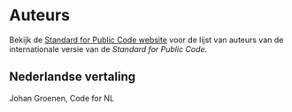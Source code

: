 # Auteurs

Bekijk de [Standard for Public Code website](https://www.standardforpubliccode.org/AUTHORS.html) voor de lijst van auteurs van de internationale versie van de *Standard for Public Code*.

## Nederlandse vertaling

Johan Groenen, Code for NL